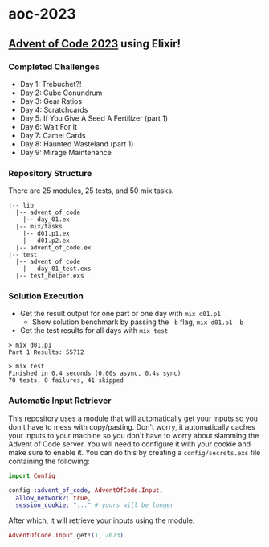 # aoc-2023

## [Advent of Code 2023](https://adventofcode.com/2023) using Elixir!

### Completed Challenges

- Day 1: Trebuchet?!
- Day 2: Cube Conundrum
- Day 3: Gear Ratios
- Day 4: Scratchcards
- Day 5: If You Give A Seed A Fertilizer (part 1)
- Day 6: Wait For It
- Day 7: Camel Cards
- Day 8: Haunted Wasteland (part 1)
- Day 9: Mirage Maintenance

### Repository Structure

There are 25 modules, 25 tests, and 50 mix tasks.

```text
|-- lib
  |-- advent_of_code
    |-- day_01.ex
  |-- mix/tasks
    |-- d01.p1.ex
    |-- d01.p2.ex
  |-- advent_of_code.ex
|-- test
  |-- advent_of_code
    |-- day_01_test.exs
  |-- test_helper.exs
```

### Solution Execution

- Get the result output for one part or one day with `mix d01.p1`
  - Show solution benchmark by passing the `-b` flag, `mix d01.p1 -b`
- Get the test results for all days with `mix test`

```text
> mix d01.p1
Part 1 Results: 55712
```

```text
> mix test
Finished in 0.4 seconds (0.00s async, 0.4s sync)
70 tests, 0 failures, 41 skipped
```

###  Automatic Input Retriever

This repository uses a module that will automatically get your inputs so you
don't have to mess with copy/pasting. Don't worry, it automatically caches your
inputs to your machine so you don't have to worry about slamming the Advent of
Code server. You will need to configure it with your cookie and make sure to
enable it. You can do this by creating a `config/secrets.exs` file containing
the following:

```elixir
import Config

config :advent_of_code, AdventOfCode.Input,
  allow_network?: true,
  session_cookie: "..." # yours will be longer
```

After which, it will retrieve your inputs using the module:

```elixir
AdventOfCode.Input.get!(1, 2023)
```
